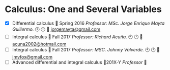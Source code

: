 # Calculus: One and Several Variables
- [x] Differential calculus :orange_book: Spring 2016 _Professor: MSc. Jorge Enrique Mayta Guillermo._ :clock10: :clock12: :e-mail: jorgemayta@gmail.com<br /> 
- [ ] Integral calculus :notebook_with_decorative_cover: Fall 2017 _Professor: Richard Acuña._ :clock10: :clock12: :e-mail: acuna2002@hotmail.com
- [ ] Integral calculus :notebook_with_decorative_cover: Fall 2017 _Professor: MSC. Johnny Valverde._ :clock10: :clock12: :e-mail: jmvfox@gmail.com
- [ ] Advanced differential and integral calculus :closed_book:201X-Y _Professor_ :e-mail:
